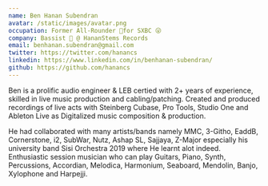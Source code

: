 ```yaml
---
name: Ben Hanan Subendran
avatar: /static/images/avatar.png
occupation: Former All-Rounder 🏏for SXBC 😜
company: Bassist 🎸 @ HananStems Records
email: benhanan.subendran@gmail.com
twitter: https://twitter.com/hanancs
linkedin: https://www.linkedin.com/in/benhanan-subendran/
github: https://github.com/hanancs
---
```


Ben is a prolific audio engineer & LEB certied with 2+ years of experience, skilled in live music production and cabling/patching. Created and produced recordings of live acts with Steinberg Cubase, Pro Tools, Studio One and Ableton Live as Digitalized music composition & production.

He had collaborated with many artists/bands namely MMC, 3-Githo, EaddB, Cornerstone, i2, SubWar, Nutz, Ashap SL, Sajjaya, Z-Major especially his university band Sisi Orchestra 2019 where He learnt alot indeed. Enthusiastic session musician who can play Guitars, Piano, Synth, Percussions, Accordian, Melodica, Harmonium, Seaboard, Mendolin, Banjo, Xylophone and Harpejji.

